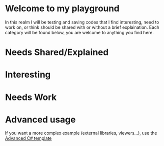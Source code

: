 # Welcome to my playground
In this realm I will be testing and saving codes that I find interesting, need to work on, or think should be shared with or without a brief explaination. Each category will be found below, you are welcome to anything you find here. 

# Needs Shared/Explained

# Interesting

# Needs Work


# Advanced usage

If you want a more complex example (external libraries, viewers...), use the [Advanced C# template](https://tech.io/select-repo/386)

